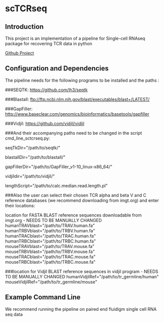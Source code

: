 # scTCRseq
## Introduction

This project is an implementation of a pipeline for Single-cell RNAseq package for recovering TCR data in python

[Github Project](https://github.com/ElementoLab/scTCRseq)

## Configuration and Dependencies
The pipeline needs for the following programs to be installed and the paths :

###SEQTK:
https://github.com/lh3/seqtk

###Blastall:
ftp://ftp.ncbi.nlm.nih.gov/blast/executables/blast+/LATEST/

###GapFiller:
http://www.baseclear.com/genomics/bioinformatics/basetools/gapfiller

###Vidjil:
https://github.com/vidjil/vidjil

###And their accompanying paths need to be changed in the script cmd_line_sctcrseq.py:

seqTkDir="/path/to/seqtk/"

blastallDir="/path/to/blastall/"

gapFillerDir="/path/to/GapFiller_v1-10_linux-x86_64/"

vidjildir="/path/to/vidjil/"

lengthScript="/path/to/calc.median.read.length.pl"

###Also the user can select their chosen TCR alpha and beta V and C reference databases (we recommend downloading from imgt.org) and enter their locations:

location for FASTA BLAST reference sequences downloadable from imgt.org - NEEDS TO BE MANUALLY CHANGED
humanTRAVblast="/path/to/TRAV.human.fa"
humanTRBVblast="/path/to/TRBV.human.fa"
humanTRACblast="/path/to/TRAC.human.fa"
humanTRBCblast="/path/to/TRBC.human.fa"
mouseTRAVblast="/path/to/TRAV.mouse.fa"
mouseTRBVblast="/path/to/TRBV.mouse.fa"
mouseTRACblast="/path/to/TRAC.mouse.fa"
mouseTRBCblast="/path/to/TRBC.mouse.fa"



###location for Vidjil BLAST reference sequences in vidjil program -  NEEDS TO BE MANUALLY CHANGED
humanVidjilRef="/path/to/tr_germline/human"
mouseVidjilRef="/path/to/tr_germline/mouse"



## Example Command Line

We recommend running the pipeline on paired end fluidigm single cell RNA seq data



 


